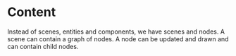 # Content
Instead of scenes, entities and components, we have scenes and nodes.
A scene can contain a graph of nodes. A node can be updated and drawn and can contain child nodes.